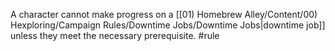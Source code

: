 A character cannot make progress on a [[01) Homebrew Alley/Content/00) Hexploring/Campaign Rules/Downtime Jobs/Downtime Jobs|downtime job]] unless they meet the necessary prerequisite.
#rule 